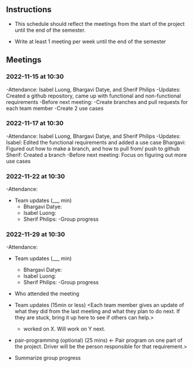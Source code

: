 ## Instructions
  
- This schedule should reflect the meetings from the start of the project until the end of the semester.

- Write at least 1 meeting per week until the end of the semester
  
## Meetings

### 2022-11-15 at 10:30
-Attendance: Isabel Luong, Bhargavi Datye, and Sherif Philips
-Updates: Created a github repository, came up with functional and
 non-functional requirements
-Before next meeting:
	-Create branches and pull requests for each team member
	-Create 2 use cases


### 2022-11-17 at 10:30
-Attendance: Isabel Luong, Bhargavi Datye, and Sherif Philips
-Updates: 
	Isabel: Edited the functional requirements and added a use case
	Bhargavi: Figured out how to make a branch, and how to pull from/ push to github
	Sherif: Created a branch
-Before next meeting: 
	Focus on figuring out more use cases

### 2022-11-22 at 10:30
-Attendance: 
- Team updates (___ min)
  - Bhargavi Datye: 
  - Isabel Luong:
  - Sherif Philips: 
-Group progress

### 2022-11-29 at 10:30
-Attendance: 
- Team updates (___ min)
  - Bhargavi Datye: 
  - Isabel Luong:
  - Sherif Philips: 
-Group progress

- Who attended the meeting
- Team updates (15min or less)
  <Each team member gives an update of what they did from the last meeting and what they plan to do next. If they are stuck, bring it up here to see if others can help.>
  - <name> worked on X. Will work on Y next. 

- pair-programming (optional) (25 mins)
  <- Pair program on one part of the project. Driver will be the person responsible for that requirement.>

- Summarize group progress
